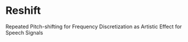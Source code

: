 Reshift
=======

Repeated Pitch-shifting for Frequency Discretization as Artistic Effect for Speech Signals

